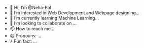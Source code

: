 - 👋 Hi, I’m @Neha-Pal
- 👀 I’m interested in Web Development and Webpage designing...
- 🌱 I’m currently learning Machine Learning...
- 💞️ I’m looking to collaborate on ...
- 📫 How to reach me...
- 😄 Pronouns: ...
- ⚡ Fun fact: ...

<!---
Neha-Pal/Neha-Pal is a ✨ special ✨ repository because its `README.md` (this file) appears on your GitHub profile.
You can click the Preview link to take a look at your changes.
--->
